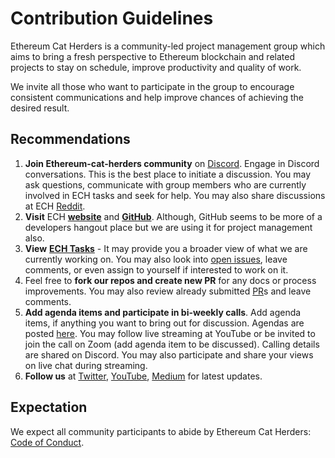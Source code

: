 # Contribution Guidelines

Ethereum Cat Herders is a community-led project management group which aims to bring a fresh perspective to Ethereum blockchain and related projects to stay on schedule, improve productivity and quality of work. 

We invite all those who want to participate in the group to encourage consistent communications and help improve chances of achieving the desired result. 

## Recommendations 

1. **Join Ethereum-cat-herders community** on [Discord](https://discord.io/EthCatHerders).  Engage in Discord conversations. This is the best place to initiate a discussion. You may ask questions, communicate with group members who are currently involved in ECH tasks and seek for help. You may also share discussions at ECH [Reddit](https://www.reddit.com/r/EthereumCatHerders/).
2. **Visit** ECH [**website**](https://www.ethereumcatherders.com/) and [**GitHub**](https://github.com/ethereum-cat-herders/PM). Although, GitHub seems to be more of a developers hangout place but we are using it for project management also.  
3. **View** [**ECH Tasks**](https://github.com/ethereum-cat-herders/PM/blob/master/ECHTaskList.md) - It may provide you a broader view of what we are currently working on.  You may also look into [open issues](https://github.com/ethereum-cat-herders/PM/issues), leave comments, or even assign to yourself if interested to work on it. 
4. Feel free to **fork our repos and create new PR** for any docs or process improvements. You may also review already submitted [PR](https://github.com/ethereum-cat-herders/PM/pulls)s and leave comments.
5. **Add agenda items and participate in bi-weekly calls**. Add agenda items, if anything you want to bring out for discussion. Agendas are posted [here](https://github.com/ethereum-cat-herders/PM/issues). You may follow live streaming at YouTube or be invited to join the call on Zoom (add agenda item to be discussed). Calling details are shared on Discord. You may also participate and share your views on live chat during streaming.
6. **Follow us** at [Twitter](https://twitter.com/EthCatHerders), [YouTube](https://www.youtube.com/channel/UCD9iiIwTRtLDYcEWONs2Q3A/videos?view=0&sort=dd&shelf_id=0), [Medium](https://medium.com/ethereum-cat-herders/stories/published)  for latest updates.


## Expectation 

We expect all community participants to abide by Ethereum Cat Herders: [Code of Conduct](https://github.com/ethereum-cat-herders/PM/blob/master/CODE_OF_CONDUCT.md).

